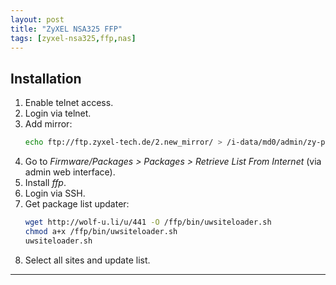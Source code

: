 ```yaml
---
layout: post
title: "ZyXEL NSA325 FFP"
tags: [zyxel-nsa325,ffp,nas]
---
```


## Installation
1. Enable telnet access.
2. Login via telnet.
3. Add mirror:
	 ```bash
	 echo ftp://ftp.zyxel-tech.de/2.new_mirror/ > /i-data/md0/admin/zy-pkgs/web_prefix
	 ```
4. Go to *Firmware/Packages > Packages > Retrieve List From Internet* (via admin web interface).
5. Install *ffp*.
6. Login via SSH.
7. Get package list updater:
 	 ```bash
   wget http://wolf-u.li/u/441 -O /ffp/bin/uwsiteloader.sh
 	 chmod a+x /ffp/bin/uwsiteloader.sh
	 uwsiteloader.sh
	 ```
8. Select all sites and update list.

---
